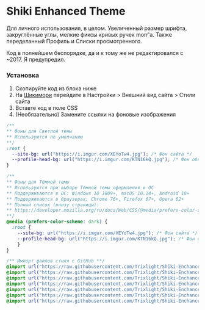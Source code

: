 # Shiki Enhanced Theme
Для личного использования, в целом.
Увеличенный размер шрифта, закруглённые углы, мелкие фиксы кривых ручек morr'a. Также переделанный Профиль и Списки просмотренного.

Код в полнейшем беспорядке, да и к тому же не редактировался с ~2017. Я предупредил.

### Установка
1. Скопируйте код из блока ниже
2. На [Шикимори](shikimori.one) перейдите в Настройки > Внешний вид сайта > Стили сайта
3. Вставте код в поле CSS
4. (Необязательно) Замените ссылки на фоновые изображения

```css
/**
** Фоны для Светлой темы
** Используются по умолчанию
**/
:root {
  --site-bg: url("https://i.imgur.com/XEYoTw4.jpg"); /* Фон сайта */
  --profile-head-bg: url("https://i.imgur.com/KTN16kQ.jpg"); /* Фон обложки профиля */
}

/**
** Фоны для Тёмной темы
** Используются при выборе Тёмной темы оформления в ОС
** Поддерживаются в ОС: Windows 10 1809+, macOS 10.14+, Android 10+
** Поддерживаются в браузерах: Chrome 76+, Firefox 67+, Opera 62+
** Полный список (внизу страницы):
** https://developer.mozilla.org/ru/docs/Web/CSS/@media/prefers-color-scheme
**/
@media (prefers-color-scheme: dark) {
  :root {
  	--site-bg: url("https://i.imgur.com/XEYoTw4.jpg"); /* Фон сайта */
  	--profile-head-bg: url("https://i.imgur.com/KTN16kQ.jpg"); /* Фон обложки профиля */
	}
}

/** Импорт файлов стиля с GitHub **/
@import url("https://raw.githubusercontent.com/Trixlight/Shiki-Enchanced/main/style/colors.css");
@import url("https://raw.githubusercontent.com/Trixlight/Shiki-Enchanced/main/style/fonts.css");
@import url("https://raw.githubusercontent.com/Trixlight/Shiki-Enchanced/main/style/main.css");
@import url("https://raw.githubusercontent.com/Trixlight/Shiki-Enchanced/main/style/profile.css");
@import url("https://raw.githubusercontent.com/Trixlight/Shiki-Enchanced/main/style/profile-history.css");
@import url("https://raw.githubusercontent.com/Trixlight/Shiki-Enchanced/main/style/profile-graphs.css");
@import url("https://raw.githubusercontent.com/Trixlight/Shiki-Enchanced/main/style/profile-lists.css");
```
